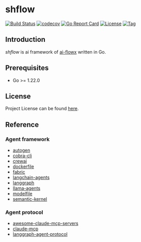 # shflow

[![Build Status](https://github.com/ai-flowx/shflow/workflows/ci/badge.svg?branch=main&event=push)](https://github.com/ai-flowx/shflow/actions?query=workflow%3Aci)
[![codecov](https://codecov.io/gh/ai-flowx/shflow/branch/main/graph/badge.svg?token=El8oiyaIsD)](https://codecov.io/gh/ai-flowx/shflow)
[![Go Report Card](https://goreportcard.com/badge/github.com/ai-flowx/shflow)](https://goreportcard.com/report/github.com/ai-flowx/shflow)
[![License](https://img.shields.io/github/license/ai-flowx/shflow.svg)](https://github.com/ai-flowx/shflow/blob/main/LICENSE)
[![Tag](https://img.shields.io/github/tag/ai-flowx/shflow.svg)](https://github.com/ai-flowx/shflow/tags)

## Introduction

*shflow* is ai framework of [ai-flowx](https://github.com/ai-flowx) written in Go.

## Prerequisites

- Go >= 1.22.0

## License

Project License can be found [here](LICENSE).

## Reference

### Agent framework

- [autogen](https://github.com/microsoft/autogen)
- [cobra-cli](https://github.com/spf13/cobra-cli)
- [crewai](https://github.com/crewAIInc/crewAI)
- [dockerfile](https://docs.docker.com/reference/dockerfile/)
- [fabric](https://github.com/danielmiessler/fabric)
- [langchain-agents](https://www.langchain.com/agents)
- [langgraph](https://langchain-ai.github.io/langgraph/)
- [llama-agents](https://github.com/run-llama/llama-agents)
- [modelfile](https://github.com/ollama/ollama/blob/main/docs/modelfile.md)
- [semantic-kernel](https://github.com/microsoft/semantic-kernel)

### Agent protocol

- [awesome-claude-mcp-servers](https://github.com/win4r/Awesome-Claude-MCP-Servers)
- [claude-mcp](https://ai-claude.net/mcp/)
- [langgraph-agent-protocol](https://github.com/langchain-ai/agent-protocol)
